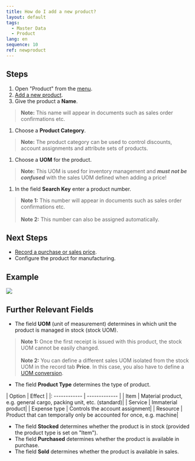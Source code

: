 ```yaml
---
title: How do I add a new product?
layout: default
tags:
  - Master Data
  - Product
lang: en
sequence: 10
ref: newproduct
---
```


## Steps
1. Open "Product" from the [menu](Menu).
1. [Add a new product](New_Record_Window).
1. Give the product a **Name**.
 >**Note:** This name will appear in documents such as sales order confirmations etc.

1. Choose a **Product Category**.
 >**Note:** The product category can be used to control discounts, account assignments and attribute sets of products.

1. Choose a **UOM** for the product.
 >**Note:** This UOM is used for inventory management and ***must not be confused*** with the sales UOM defined when adding a price!

1. In the field **Search Key** enter a product number.
 >**Note 1:** This number will appear in documents such as sales order confirmations etc.<br><br>
 >**Note 2:** This number can also be assigned automatically.

## Next Steps
- [Record a purchase or sales price](ProductPrice).
- Configure the product for manufacturing.

## Example
![](assets/NewProduct.gif)

## Further Relevant Fields
- The field **UOM** (unit of measurement) determines in which unit the product is managed in stock (stock UOM).
 >**Note 1:** Once the first receipt is issued with this product, the stock UOM cannot be easily changed.<br><br>
 >**Note 2:** You can define a different sales UOM isolated from the stock UOM in the record tab **Price**. In this case, you also have to define a [UOM conversion](Convert_UOMs).

- The field **Product Type** determines the type of product.

|	Option | Effect |
|:	------------ | ------------- |
|	Item | Material product, e.g. general cargo, packing unit, etc. (standard)|
|	Service | Immaterial product|
|	Expense type | Controls the account assignment|
|	Resource | Product that can temporally only be accounted for once, e.g. machine|

- The field **Stocked** determines whether the product is in stock (provided the product type is set on "Item").
- The field **Purchased** determines whether the product is available in purchase.
- The field **Sold** determines whether the product is available in sales.
